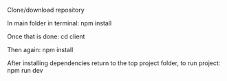Clone/download repository

In main folder in terminal:
npm install

Once that is done:
cd client

Then again:
npm install

After installing dependencies return to the top project folder, to run project:
npm run dev
